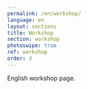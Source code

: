 ```yaml
---
permalink: /en/workshop/
language: en 
layout: sections
title: Workshop
section: workshop
photoswipe: true
ref: workshop
order: 3
---
```


English workshop page.
